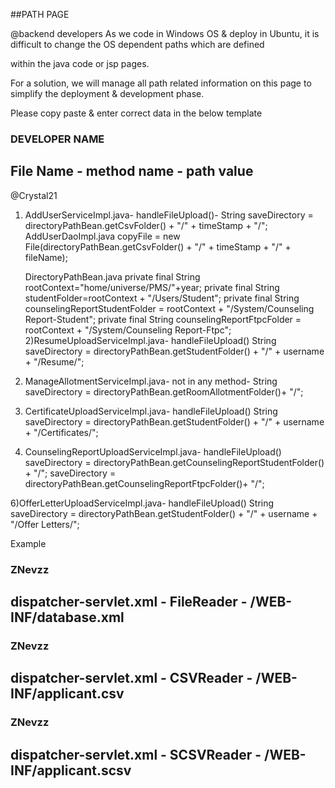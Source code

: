##PATH PAGE

@backend developers
As we code in Windows OS & deploy in Ubuntu, it is difficult to change the OS dependent paths which are defined 

within the java code or jsp pages. 

For a solution, we will manage all path related information on this page to simplify the deployment & development phase.

Please copy paste & enter correct data in the below template 

### DEVELOPER NAME
## File Name - method name - path value

@Crystal21
1) AddUserServiceImpl.java- handleFileUpload()- 
	String saveDirectory = directoryPathBean.getCsvFolder() + "/"  + timeStamp + "/";
	AddUserDaoImpl.java
	copyFile = new File(directoryPathBean.getCsvFolder() + "/"  + timeStamp + "/" + fileName);
	
	DirectoryPathBean.java
	private final String rootContext="home/universe/PMS/"+year;
	private final String studentFolder=rootContext + "/Users/Student";
	private final String counselingReportStudentFolder = rootContext + "/System/Counseling Report-Student"; 
	private final String counselingReportFtpcFolder = rootContext + "/System/Counseling Report-Ftpc"; 
2)ResumeUploadServiceImpl.java- handleFileUpload()
	String saveDirectory = directoryPathBean.getStudentFolder() + "/" + username + "/Resume/";	
	
3) 	ManageAllotmentServiceImpl.java- not in any method-
	String saveDirectory = directoryPathBean.getRoomAllotmentFolder()+ "/";
	
4)	CertificateUploadServiceImpl.java- handleFileUpload()
	String saveDirectory = directoryPathBean.getStudentFolder() + "/" + username + "/Certificates/";
	
5) CounselingReportUploadServiceImpl.java- handleFileUpload()
	saveDirectory = directoryPathBean.getCounselingReportStudentFolder() + "/";
	saveDirectory = directoryPathBean.getCounselingReportFtpcFolder()+ "/";
	
6)OfferLetterUploadServiceImpl.java- handleFileUpload()
	String saveDirectory = directoryPathBean.getStudentFolder() + "/" + username + "/Offer Letters/";
	
	
	
Example

### ZNevzz
## dispatcher-servlet.xml - FileReader - /WEB-INF/database.xml

### ZNevzz
## dispatcher-servlet.xml - CSVReader - /WEB-INF/applicant.csv

### ZNevzz
## dispatcher-servlet.xml - SCSVReader - /WEB-INF/applicant.scsv

